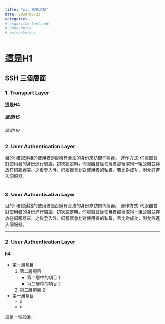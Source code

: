 ```yaml
---
title: "css 樣式測試"
date: 2024-08-23
categories: 
# algorithm-leetcode
# code-notes
# setup-basics
---
```

<!-- 大綱引言 -->
# 這是H1
## SSH 三個層面
### 1. Transport Layer
#### 這是H4
##### 這是H5
###### 這是H6
### 2. User Authentication Layer
目的: 確認連接的使用者是否擁有合法的身份來訪問伺服器。 運作方式: 伺服器會對使用者的身份進行驗證。初次設定時，伺服器會從使用者那裡取得一組公鑰並存放在伺服器端。之後登入時，伺服器會比對使用者的私鑰，若比對成功，則允許進入伺服器。<br> <br>
### 2. User Authentication Layer  
目的: 確認連接的使用者是否擁有合法的身份來訪問伺服器。 運作方式: 伺服器會對使用者的身份進行驗證。初次設定時，伺服器會從使用者那裡取得一組公鑰並存放在伺服器端。之後登入時，伺服器會比對使用者的私鑰，若比對成功，則允許進入伺服器。<br> 

<!-- 正文 -->

***
### 2. User Authentication Layer
#### h4
- 第一層項目
   1. 第二層項目
      - 第二層中的項目 1
      - 第二層中的項目 2
   2. 第二層項目 2
- 第一層項目
    - d
    - d


這是一個段落。